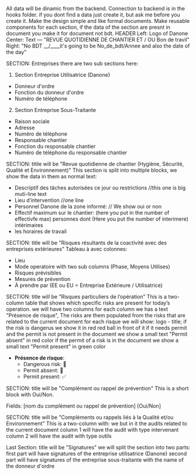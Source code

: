 

All data will be dinamic from the backend.
Connection to backend is in the hooks folder.
if you dont find a data just create it, but ask me before you create it. 
Make the design simple and like formal documents.
Make reusable components for each section, if the data of the section are presnt in document you make it for document not bdt.
HEADER
Left: Logo of Danone
Center: Text — "REVUE QUOTIDIENNE DE CHANTIER ET / OU Bon de travil"
Right: "No BDT __/____it's going to be No_de_bdt/Annee and also the date of the day"


SECTION: Entreprises there are two sub sections here:
1) Section Entreprise Utilisatrice (Danone)
- Donneur d'ordre
- Fonction du donneur d'ordre
- Numéro de téléphone



2) Section Entreprise Sous-Traitante
- Raison sociale
- Adresse
- Numéro de téléphone
- Responsable chantier
- Fonction du responsable chantier
- Numéro de téléphone du responsable chantier


SECTION: titile will be "Revue quotidienne de chantier (Hygiène, Sécurité, Qualité et Environnement)"
This section is split into multiple blocks, we show the data in them as normal text:

- Descriptif des tâches autorisées ce jour ou restrictions  //this one is big muti-line text
- Lieu d’intervention  //one line
- Personnel Danone de la zone informé: // We show oui or non
- Effectif maximum sur le chantier: (here you put in the number of effectivfe max) personnes dont (Here you put the number of interimere) intérimaires
- les horaires de travail


SECTION: title will be "Risques résultants de la coactivité avec des entreprises extérieures"
Tableau à avec colonnes:
- Lieu
- Mode operatoire with two sub columns (Phase, Moyens Utilises)
- Risques prévisibles
- Mesures de prévention
- À prendre par (EE ou EU = Entreprise Extérieure / Utilisatrice)


SECTION: title will be "Risques particuliers de l’opération"
This is a two-column table that shows which specific risks are present for today’s operation.
we will have two columns for each column we has a text "Présence de risque",
The risks are them populated from the risks that are related to the current document
for each risque we will show:
logo - title;
if the risk is dangerus we show it in red red ball in front of it 
if it needs permit and the permit is not present in the document we show a small text "Permit absent" in red color
if the permit of a risk is in the document we show a small text "Permit present" in green color
- **Présence de risque**: 
  - Dangerous risk: 🔴
  - Permit absent: 🚫
  - Permit present: ✅

SECTION: title will be "Complément ou rappel de prévention"
This is a short block with Oui/Non.

Fields:
[nom du complément ou rappel de prévention] [Oui/Non]


SECTION: title will be "Compléments ou rappels liés à la Qualité et/ou Environnement"
This is a two-column with:
we but in it the audits related to the current document
column 1 will have the audit with type intervenant 
column 2 will have the audit with type outils


Last Section: title will be "Signatures"
we will split the section into two parts:
first part will have signatures of the entreprise utilisatrice (Danone)
second part will have signatures of the entreprise sous-traitante with the name of the donneur d'ordre